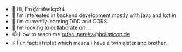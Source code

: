 - 👋 Hi, I’m @rafaelcp94
- 👀 I’m interested in backend development mostly with java and kotlin
- 🌱 I’m currently learning DDD and CQRS
- 💞️ I’m looking to collaborate on ...
- 📫 How to reach me rafael.pereira@holisticon.de
- ⚡ Fun fact: i triplet which means i have a twin sister and brother.

<!---
rafaelcp94/rafaelcp94 is a ✨ special ✨ repository because its `README.md` (this file) appears on your GitHub profile.
You can click the Preview link to take a look at your changes.
--->
